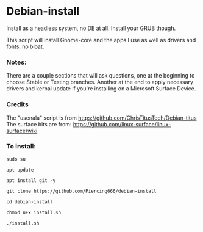 # Debian-install
Install as a headless system, no DE at all.
Install your GRUB though.

This script will install Gnome-core and the apps I use as well as drivers and fonts, no bloat. 

### Notes:
There are a couple sections that will ask questions, one at the beginning to choose Stable or Testing branches. Another at the end to apply necessary drivers and kernal update if you're installing on a Microsoft Surface Device.

### Credits
The "usenala" script is from https://github.com/ChrisTitusTech/Debian-titus
The surface bits are from: https://github.com/linux-surface/linux-surface/wiki
 
### To install:

```
sudo su

apt update

apt install git -y

git clone https://github.com/Piercing666/debian-install

cd debian-install

chmod u+x install.sh

./install.sh
